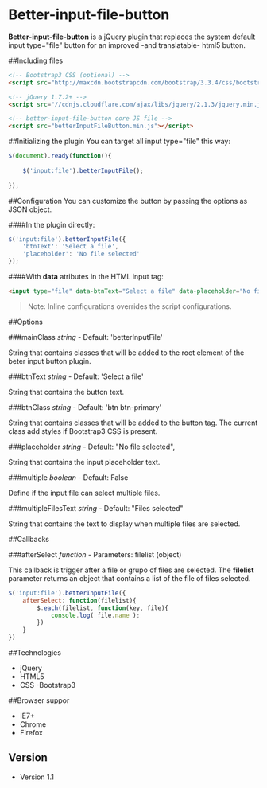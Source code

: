 Better-input-file-button
=================

**Better-input-file-button** is a jQuery plugin that replaces the system default input type="file" button for an improved -and translatable- html5 button.


##Including files
```html
<!-- Bootstrap3 CSS (optional) -->
<script src="http://maxcdn.bootstrapcdn.com/bootstrap/3.3.4/css/bootstrap.min.css"></script>

<!-- jQuery 1.7.2+ -->
<script src="//cdnjs.cloudflare.com/ajax/libs/jquery/2.1.3/jquery.min.js"></script>

<!-- better-input-file-button core JS file -->
<script src="betterInputFileButton.min.js"></script>
```

##Initializing the plugin
You can target all input type="file" this way:

```js
$(document).ready(function(){
    
	$('input:file').betterInputFile();
	
});
```	

##Configuration
You can customize the button by passing the options as JSON object.

####In the plugin directly:
```js
$('input:file').betterInputFile({
    'btnText': 'Select a file',
	'placeholder': 'No file selected'
});
```
####With **data** atributes in the HTML input tag:
```html
<input type="file" data-btnText="Select a file" data-placeholder="No file selected" />
```

>Note: Inline configurations overrides the script configurations.


##Options

###mainClass
_string_ - Default: 'betterInputFile'

String that contains classes that will be added to the root element of the beter input button plugin.

###btnText
_string_ - Default: 'Select a file'

String that contains the button text.

###btnClass
_string_ - Default: 'btn btn-primary'

String that contains classes that will be added to the button tag. The current class add styles if Bootstrap3 CSS is present.

###placeholder
_string_ - Default: "No file selected",

String that contains the input placeholder text.	

###multiple
_boolean_ - Default: False

Define if the input file can select multiple files.

###multipleFilesText
_string_ - Default: "Files selected"

String that contains the text to display when multiple files are selected.


##Callbacks

###afterSelect
_function_ - Parameters: filelist (object)

This callback is trigger after a file or grupo of files are selected.
The **filelist** parameter returns an object that contains a list of the file of files selected.

```js
$('input:file').betterInputFile({
    afterSelect: function(filelist){
        $.each(filelist, function(key, file){
            console.log( file.name );
        })
    }
})
```




##Technologies
- jQuery
- HTML5
- CSS
-Bootstrap3


##Browser suppor
- IE7+
- Chrome
- Firefox


## Version 
* Version 1.1

